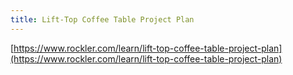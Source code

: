 ```yaml
---
title: Lift-Top Coffee Table Project Plan
---
```


[https://www.rockler.com/learn/lift-top-coffee-table-project-plan](https://www.rockler.com/learn/lift-top-coffee-table-project-plan)
